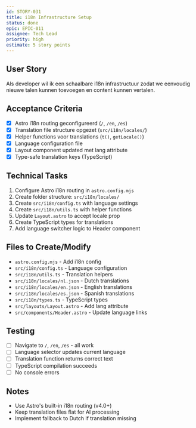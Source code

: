 ```yaml
---
id: STORY-031
title: i18n Infrastructure Setup
status: done
epic: EPIC-011
assignee: Tech Lead
priority: high
estimate: 5 story points
---
```


## User Story
Als developer wil ik een schaalbare i18n infrastructuur zodat we eenvoudig nieuwe talen kunnen toevoegen en content kunnen vertalen.

## Acceptance Criteria
- [x] Astro i18n routing geconfigureerd (`/`, `/en`, `/es`)
- [x] Translation file structure opgezet (`src/i18n/locales/`)
- [x] Helper functions voor translations (`t()`, `getLocale()`)
- [x] Language configuration file
- [x] Layout component updated met lang attribute
- [x] Type-safe translation keys (TypeScript)

## Technical Tasks
1. Configure Astro i18n routing in `astro.config.mjs`
2. Create folder structure: `src/i18n/locales/`
3. Create `src/i18n/config.ts` with language settings
4. Create `src/i18n/utils.ts` with helper functions
5. Update `Layout.astro` to accept locale prop
6. Create TypeScript types for translations
7. Add language switcher logic to Header component

## Files to Create/Modify
- `astro.config.mjs` - Add i18n config
- `src/i18n/config.ts` - Language configuration
- `src/i18n/utils.ts` - Translation helpers
- `src/i18n/locales/nl.json` - Dutch translations
- `src/i18n/locales/en.json` - English translations
- `src/i18n/locales/es.json` - Spanish translations
- `src/i18n/types.ts` - TypeScript types
- `src/layouts/Layout.astro` - Add lang attribute
- `src/components/Header.astro` - Update language links

## Testing
- [ ] Navigate to `/`, `/en`, `/es` - all work
- [ ] Language selector updates current language
- [ ] Translation function returns correct text
- [ ] TypeScript compilation succeeds
- [ ] No console errors

## Notes
- Use Astro's built-in i18n routing (v4.0+)
- Keep translation files flat for AI processing
- Implement fallback to Dutch if translation missing
